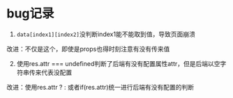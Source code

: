 # bug记录

1. `data[index1][index2]`没判断index1能不能取到值，导致页面崩溃

改进：不仅是这个，即使是props也得时刻注意有没有传来值

2. 使用res.attr === undefined判断了后端有没有配置属性attr，但是后端以空字符串传来代表没配置

改进：使用res.attr ? : 或者if(res.attr)统一进行后端有没有配置的判断

